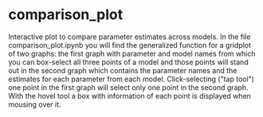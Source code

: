 # comparison_plot
Interactive plot to compare parameter estimates across models.
In the file comparison_plot.ipynb you will find the generalized function for a gridplot of two graphs: the first graph with parameter and model names from which you can box-select all three points of a model and those points will stand out in the second graph which contains the parameter names and the estimates for each parameter from each model. Click-selecting ("tap tool") one point in the first graph will select only one point in the second graph. With the hovel tool a box with information of each point is displayed when mousing over it.
